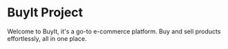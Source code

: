 # BuyIt Project
Welcome to BuyIt, it's a go-to e-commerce platform. Buy and sell products effortlessly, all in one place.
